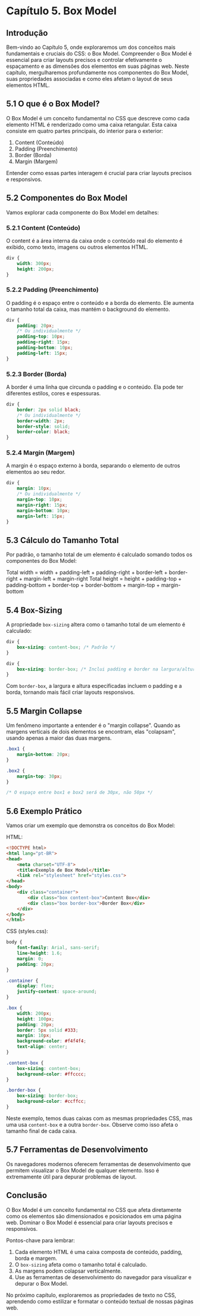 # Capítulo 5. Box Model

## Introdução

Bem-vindo ao Capítulo 5, onde exploraremos um dos conceitos mais fundamentais e cruciais do CSS: o Box Model. Compreender o Box Model é essencial para criar layouts precisos e controlar efetivamente o espaçamento e as dimensões dos elementos em suas páginas web. Neste capítulo, mergulharemos profundamente nos componentes do Box Model, suas propriedades associadas e como eles afetam o layout de seus elementos HTML.

## 5.1 O que é o Box Model?

O Box Model é um conceito fundamental no CSS que descreve como cada elemento HTML é renderizado como uma caixa retangular. Esta caixa consiste em quatro partes principais, do interior para o exterior:

1. Content (Conteúdo)
2. Padding (Preenchimento)
3. Border (Borda)
4. Margin (Margem)

Entender como essas partes interagem é crucial para criar layouts precisos e responsivos.

## 5.2 Componentes do Box Model

Vamos explorar cada componente do Box Model em detalhes:

### 5.2.1 Content (Conteúdo)

O content é a área interna da caixa onde o conteúdo real do elemento é exibido, como texto, imagens ou outros elementos HTML.

```css
div {
    width: 300px;
    height: 200px;
}
```

### 5.2.2 Padding (Preenchimento)

O padding é o espaço entre o conteúdo e a borda do elemento. Ele aumenta o tamanho total da caixa, mas mantém o background do elemento.

```css
div {
    padding: 20px;
    /* Ou individualmente */
    padding-top: 10px;
    padding-right: 15px;
    padding-bottom: 10px;
    padding-left: 15px;
}
```

### 5.2.3 Border (Borda)

A border é uma linha que circunda o padding e o conteúdo. Ela pode ter diferentes estilos, cores e espessuras.

```css
div {
    border: 2px solid black;
    /* Ou individualmente */
    border-width: 2px;
    border-style: solid;
    border-color: black;
}
```

### 5.2.4 Margin (Margem)

A margin é o espaço externo à borda, separando o elemento de outros elementos ao seu redor.

```css
div {
    margin: 10px;
    /* Ou individualmente */
    margin-top: 10px;
    margin-right: 15px;
    margin-bottom: 10px;
    margin-left: 15px;
}
```

## 5.3 Cálculo do Tamanho Total

Por padrão, o tamanho total de um elemento é calculado somando todos os componentes do Box Model:

Total width = width + padding-left + padding-right + border-left + border-right + margin-left + margin-right
Total height = height + padding-top + padding-bottom + border-top + border-bottom + margin-top + margin-bottom

## 5.4 Box-Sizing

A propriedade `box-sizing` altera como o tamanho total de um elemento é calculado:

```css
div {
    box-sizing: content-box; /* Padrão */
}

div {
    box-sizing: border-box; /* Inclui padding e border na largura/altura definida */
}
```

Com `border-box`, a largura e altura especificadas incluem o padding e a borda, tornando mais fácil criar layouts responsivos.

## 5.5 Margin Collapse

Um fenômeno importante a entender é o "margin collapse". Quando as margens verticais de dois elementos se encontram, elas "colapsam", usando apenas a maior das duas margens.

```css
.box1 {
    margin-bottom: 20px;
}

.box2 {
    margin-top: 30px;
}

/* O espaço entre box1 e box2 será de 30px, não 50px */
```

## 5.6 Exemplo Prático

Vamos criar um exemplo que demonstra os conceitos do Box Model:

HTML:
```html
<!DOCTYPE html>
<html lang="pt-BR">
<head>
    <meta charset="UTF-8">
    <title>Exemplo de Box Model</title>
    <link rel="stylesheet" href="styles.css">
</head>
<body>
    <div class="container">
        <div class="box content-box">Content Box</div>
        <div class="box border-box">Border Box</div>
    </div>
</body>
</html>
```

CSS (styles.css):
```css
body {
    font-family: Arial, sans-serif;
    line-height: 1.6;
    margin: 0;
    padding: 20px;
}

.container {
    display: flex;
    justify-content: space-around;
}

.box {
    width: 200px;
    height: 100px;
    padding: 20px;
    border: 5px solid #333;
    margin: 10px;
    background-color: #f4f4f4;
    text-align: center;
}

.content-box {
    box-sizing: content-box;
    background-color: #ffcccc;
}

.border-box {
    box-sizing: border-box;
    background-color: #ccffcc;
}
```

Neste exemplo, temos duas caixas com as mesmas propriedades CSS, mas uma usa `content-box` e a outra `border-box`. Observe como isso afeta o tamanho final de cada caixa.

## 5.7 Ferramentas de Desenvolvimento

Os navegadores modernos oferecem ferramentas de desenvolvimento que permitem visualizar o Box Model de qualquer elemento. Isso é extremamente útil para depurar problemas de layout.

## Conclusão

O Box Model é um conceito fundamental no CSS que afeta diretamente como os elementos são dimensionados e posicionados em uma página web. Dominar o Box Model é essencial para criar layouts precisos e responsivos.

Pontos-chave para lembrar:
1. Cada elemento HTML é uma caixa composta de conteúdo, padding, borda e margem.
2. O `box-sizing` afeta como o tamanho total é calculado.
3. As margens podem colapsar verticalmente.
4. Use as ferramentas de desenvolvimento do navegador para visualizar e depurar o Box Model.

No próximo capítulo, exploraremos as propriedades de texto no CSS, aprendendo como estilizar e formatar o conteúdo textual de nossas páginas web.